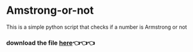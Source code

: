 # Amstrong-or-not
This is a simple python script that checks if a number is Armstrong or not

### download the file [here](https://github.com/srinikesh2929/Amstrong-or-not/releases/tag/Armstrong-or-not-v1.0)👈👈👈
